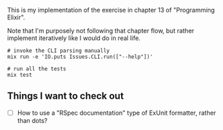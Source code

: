 This is my implementation of the exercise in chapter 13 of "Programming Elixir".

Note that I'm purposely not following that chapter flow, but rather implement iteratively like I would do in real life.

```
# invoke the CLI parsing manually
mix run -e 'IO.puts Issues.CLI.run(["--help"])'

# run all the tests
mix test
```

## Things I want to check out

- [ ] How to use a "RSpec documentation" type of ExUnit formatter, rather than dots?
